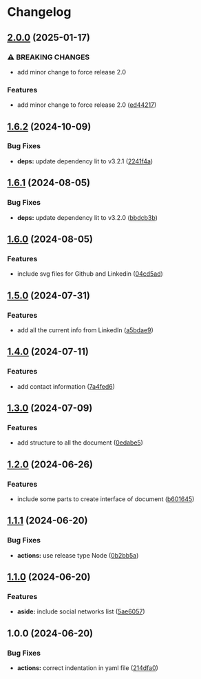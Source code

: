 # Changelog

## [2.0.0](https://github.com/Gorzas/web-resume/compare/v1.6.2...v2.0.0) (2025-01-17)


### ⚠ BREAKING CHANGES

* add minor change to force release 2.0

### Features

* add minor change to force release 2.0 ([ed44217](https://github.com/Gorzas/web-resume/commit/ed442172db017020172d2846b05a0a93fb51ff88))

## [1.6.2](https://github.com/Gorzas/web-resume/compare/v1.6.1...v1.6.2) (2024-10-09)


### Bug Fixes

* **deps:** update dependency lit to v3.2.1 ([2241f4a](https://github.com/Gorzas/web-resume/commit/2241f4ab5b67d930faff66480a4612544ab5ee8b))

## [1.6.1](https://github.com/Gorzas/web-resume/compare/v1.6.0...v1.6.1) (2024-08-05)


### Bug Fixes

* **deps:** update dependency lit to v3.2.0 ([bbdcb3b](https://github.com/Gorzas/web-resume/commit/bbdcb3bfabf9fa6d19c2159b53b3fc9e36625872))

## [1.6.0](https://github.com/Gorzas/web-resume/compare/v1.5.0...v1.6.0) (2024-08-05)


### Features

* include svg files for Github and Linkedin ([04cd5ad](https://github.com/Gorzas/web-resume/commit/04cd5ad1d7ebcb5d47be8334bb0a397d274962ed))

## [1.5.0](https://github.com/Gorzas/web-resume/compare/v1.4.0...v1.5.0) (2024-07-31)


### Features

* add all the current info from LinkedIn ([a5bdae9](https://github.com/Gorzas/web-resume/commit/a5bdae986330221eb87ba72470098705e04f6267))

## [1.4.0](https://github.com/Gorzas/web-resume/compare/v1.3.0...v1.4.0) (2024-07-11)


### Features

* add contact information ([7a4fed6](https://github.com/Gorzas/web-resume/commit/7a4fed6f4ec3e2438dd273dc653943c802311f8f))

## [1.3.0](https://github.com/Gorzas/web-resume/compare/v1.2.0...v1.3.0) (2024-07-09)


### Features

* add structure to all the document ([0edabe5](https://github.com/Gorzas/web-resume/commit/0edabe516356c9823e07a065b9eba64c421726dd))

## [1.2.0](https://github.com/Gorzas/web-resume/compare/v1.1.1...v1.2.0) (2024-06-26)


### Features

* include some parts to create interface of document ([b601645](https://github.com/Gorzas/web-resume/commit/b6016450f63805adbea626fdcf1b2ef5c9161f24))

## [1.1.1](https://github.com/Gorzas/web-resume/compare/v1.1.0...v1.1.1) (2024-06-20)


### Bug Fixes

* **actions:** use release type Node ([0b2bb5a](https://github.com/Gorzas/web-resume/commit/0b2bb5ac5c4c5ec6140ad5ce78506a0aa2bb0daf))

## [1.1.0](https://github.com/Gorzas/web-resume/compare/v1.0.0...v1.1.0) (2024-06-20)


### Features

* **aside:** include social networks list ([5ae6057](https://github.com/Gorzas/web-resume/commit/5ae6057ca12525458f3285ec4ec98f4df9a6d806))

## 1.0.0 (2024-06-20)


### Bug Fixes

* **actions:** correct indentation in yaml file ([214dfa0](https://github.com/Gorzas/web-resume/commit/214dfa025640521129a0b8ce2019d20bd263a71e))
